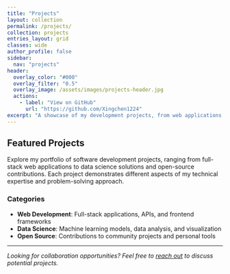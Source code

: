 ```yaml
---
title: "Projects"
layout: collection
permalink: /projects/
collection: projects
entries_layout: grid
classes: wide
author_profile: false
sidebar:
  nav: "projects"
header:
  overlay_color: "#000"
  overlay_filter: "0.5"
  overlay_image: /assets/images/projects-header.jpg
  actions:
    - label: "View on GitHub"
      url: "https://github.com/Xingchen1224"
excerpt: "A showcase of my development projects, from web applications to data science solutions."
---
```


## Featured Projects

Explore my portfolio of software development projects, ranging from full-stack web applications to data science solutions and open-source contributions. Each project demonstrates different aspects of my technical expertise and problem-solving approach.

### Categories

- **Web Development**: Full-stack applications, APIs, and frontend frameworks
- **Data Science**: Machine learning models, data analysis, and visualization
- **Open Source**: Contributions to community projects and personal tools

---

*Looking for collaboration opportunities? Feel free to [reach out](/about/) to discuss potential projects.*